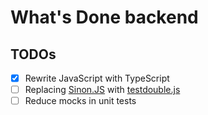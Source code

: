# What's Done backend

## TODOs

* [X] Rewrite JavaScript with TypeScript
* [ ] Replacing [Sinon.JS](https://github.com/sinonjs/sinon) with [testdouble.js](https://github.com/testdouble/testdouble.js/)
* [ ] Reduce mocks in unit tests
